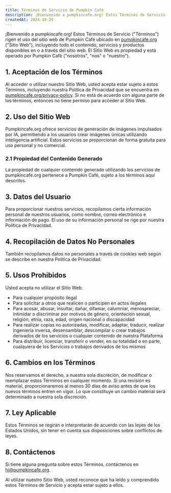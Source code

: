 ```yaml
---
title: Términos de Servicio de Pumpkin Café
description: ¡Bienvenido a pumpkincafe.org! Estos Términos de Servicio ("Términos") rigen el uso del sitio web de Pumpkin Café ubicado en pumpkincafe.org, incluyendo todo el contenido, servicios y productos disponibles en o a través del sitio web. El Sitio Web es propiedad y está operado por Pumpkin Café ("nosotros", "nos" o "nuestro").
createdAt: 2024-10-29
---
```


¡Bienvenido a pumpkincafe.org! Estos Términos de Servicio ("Términos") rigen el uso del sitio web de Pumpkin Café ubicado en [pumpkincafe.org](https://pumpkincafe.org/) ("Sitio Web"), incluyendo todo el contenido, servicios y productos disponibles en o a través del sitio web. El Sitio Web es propiedad y está operado por Pumpkin Café ("nosotros", "nos" o "nuestro").

## 1. Aceptación de los Términos

Al acceder o utilizar nuestro Sitio Web, usted acepta estar sujeto a estos Términos, incluyendo nuestra Política de Privacidad que se encuentra en [pumpkincafe.org/privacy-policy](https://pumpkincafe.org/privacy-policy). Si no está de acuerdo con alguna parte de los términos, entonces no tiene permiso para acceder al Sitio Web.

## 2. Uso del Sitio Web

Pumpkincafe.org ofrece servicios de generación de imágenes impulsados por IA, permitiendo a los usuarios crear imágenes únicas utilizando inteligencia artificial. Estos servicios se proporcionan de forma gratuita para uso personal y no comercial.

### 2.1 Propiedad del Contenido Generado

La propiedad de cualquier contenido generado utilizando los servicios de pumpkincafe.org pertenece a Pumpkin Café, sujeto a los términos aquí descritos.

## 3. Datos del Usuario

Para proporcionar nuestros servicios, recopilamos cierta información personal de nuestros usuarios, como nombre, correo electrónico e información de pago. El uso de su información personal se rige por nuestra Política de Privacidad.

## 4. Recopilación de Datos No Personales

También recopilamos datos no personales a través de cookies web según se describe en nuestra Política de Privacidad.

## 5. Usos Prohibidos

Usted acepta no utilizar el Sitio Web:

- Para cualquier propósito ilegal
- Para solicitar a otros que realicen o participen en actos ilegales
- Para acosar, abusar, insultar, dañar, difamar, calumniar, menospreciar, intimidar o discriminar por motivos de género, orientación sexual, religión, etnia, raza, edad, origen nacional o discapacidad
- Para realizar copias no autorizadas, modificar, adaptar, traducir, realizar ingeniería inversa, desensamblar, descompilar o crear trabajos derivados de los servicios o cualquier contenido de nuestra Plataforma
- Para distribuir, licenciar, transferir o vender, en su totalidad o en parte, cualquiera de los Servicios o trabajos derivados de los mismos

## 6. Cambios en los Términos

Nos reservamos el derecho, a nuestra sola discreción, de modificar o reemplazar estos Términos en cualquier momento. Si una revisión es material, proporcionaremos al menos 30 días de aviso antes de que los nuevos términos entren en vigor. Lo que constituye un cambio material será determinado a nuestra sola discreción.

## 7. Ley Aplicable

Estos Términos se regirán e interpretarán de acuerdo con las leyes de los Estados Unidos, sin tener en cuenta sus disposiciones sobre conflictos de leyes.

## 8. Contáctenos

Si tiene alguna pregunta sobre estos Términos, contáctenos en [hi@pumpkincafe.org](mailto:hi@pumpkincafe.org).

Al utilizar nuestro Sitio Web, usted reconoce que ha leído y comprendido estos Términos de Servicio y acepta estar sujeto a ellos. 